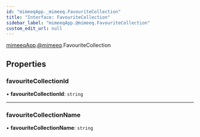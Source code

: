 ```yaml
---
id: "mimeeqApp._mimeeq.FavouriteCollection"
title: "Interface: FavouriteCollection"
sidebar_label: "mimeeqApp.@mimeeq.FavouriteCollection"
custom_edit_url: null
---
```


[mimeeqApp](../modules/mimeeqApp.md).[@mimeeq](../namespaces/mimeeqApp._mimeeq.md).FavouriteCollection

## Properties

### favouriteCollectionId

• **favouriteCollectionId**: `string`

___

### favouriteCollectionName

• **favouriteCollectionName**: `string`
